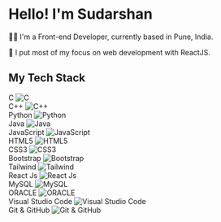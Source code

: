 <div class="container mx-auto">
  <h1 class="text-3xl font-bold mb-4">Hello! I'm Sudarshan</h1>
  <p class="text-lg mb-6">👨‍💻 I'm a Front-end Developer, currently based in Pune, India.</p>
  <p class="text-lg mb-6">🖖 I put most of my focus on web development with ReactJS.</p>
  
  <h2 class="text-2xl font-bold mb-4">My Tech Stack</h2>
  
  <div class="grid grid-cols-2 md:grid-cols-4 gap-4">
    <div class="text-center">
      <span class="block text-xl mb-2">C</span>
      <img src="https://cdn.svgporn.com/logos/c.svg" class="mx-auto h-16" alt="C">
    </div>
    <div class="text-center">
      <span class="block text-xl mb-2">C++</span>
      <img src="https://cdn.svgporn.com/logos/c-plusplus.svg" class="mx-auto h-16" alt="C++">
    </div>
    <div class="text-center">
      <span class="block text-xl mb-2">Python</span>
      <img src="https://cdn.svgporn.com/logos/python.svg" class="mx-auto h-16" alt="Python">
    </div>
    <div class="text-center">
      <span class="block text-xl mb-2">Java</span>
      <img src="https://cdn.svgporn.com/logos/java.svg" class="mx-auto h-16" alt="Java">
    </div>
    <div class="text-center">
      <span class="block text-xl mb-2">JavaScript</span>
      <img src="https://cdn.svgporn.com/logos/javascript.svg" class="mx-auto h-16" alt="JavaScript">
    </div>
    <div class="text-center">
      <span class="block text-xl mb-2">HTML5</span>
      <img src="https://cdn.svgporn.com/logos/html-5.svg" class="mx-auto h-16" alt="HTML5">
    </div>
    <div class="text-center">
      <span class="block text-xl mb-2">CSS3</span>
      <img src="https://cdn.svgporn.com/logos/css-3.svg" class="mx-auto h-16" alt="CSS3">
    </div>
    <div class="text-center">
      <span class="block text-xl mb-2">Bootstrap</span>
      <img src="https://cdn.svgporn.com/logos/bootstrap.svg" class="mx-auto h-16" alt="Bootstrap">
    </div>
    <div class="text-center">
      <span class="block text-xl mb-2">Tailwind</span>
      <img src="https://cdn.svgporn.com/logos/tailwindcss-icon.svg" class="mx-auto h-16" alt="Tailwind">
    </div>
    <div class="text-center">
      <span class="block text-xl mb-2">React Js</span>
      <img src="https://cdn.svgporn.com/logos/react.svg" class="mx-auto h-16" alt="React Js">
    </div>
    <div class="text-center">
      <span class="block text-xl mb-2">MySQL</span>
      <img src="https://cdn.svgporn.com/logos/mysql.svg" class="mx-auto h-16" alt="MySQL">
    </div>
    <div class="text-center">
      <span class="block text-xl mb-2">ORACLE</span>
      <img src="https://cdn.svgporn.com/logos/oracle.svg" class="mx-auto h-16" alt="ORACLE">
    </div>
    <div class="text-center">
      <span class="block text-xl mb-2">Visual Studio Code</span>
      <img src="https://cdn.svgporn.com/logos/visual-studio-code.svg" class="mx-auto h-16" alt="Visual Studio Code">
    </div>
    <div class="text-center">
      <span class="block text-xl mb-2">Git & GitHub</span>
      <img src="https://cdn.svgporn.com/logos/git-icon.svg" class="mx-auto h-16" alt="Git & GitHub">
    </div>
  </div>
</div>
